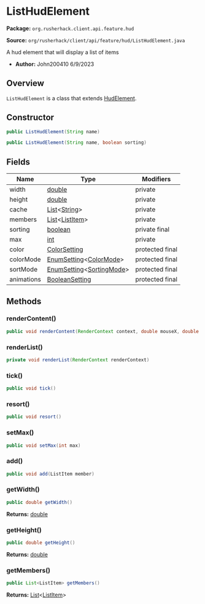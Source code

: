 # ListHudElement

**Package:** `org.rusherhack.client.api.feature.hud`

**Source:** `org/rusherhack/client/api/feature/hud/ListHudElement.java`

A hud element that will display a list of items
* **Author:** John200410 6/9/2023



## Overview

`ListHudElement` is a class that extends [HudElement](/client/api/feature/hud/HudElement.md).

## Constructor

```java
public ListHudElement(String name)
```

```java
public ListHudElement(String name, boolean sorting)
```

## Fields

| Name | Type | Modifiers |
|------|------|----------|
| width | [double](https://docs.oracle.com/en/java/javase/21/docs/api/java.base/java/lang/Double.html) | private |
| height | [double](https://docs.oracle.com/en/java/javase/21/docs/api/java.base/java/lang/Double.html) | private |
| cache | [List](https://docs.oracle.com/en/java/javase/21/docs/api/java.base/java/util/List.html)<[String](https://docs.oracle.com/en/java/javase/21/docs/api/java.base/java/lang/String.html)> | private |
| members | [List](https://docs.oracle.com/en/java/javase/21/docs/api/java.base/java/util/List.html)<[ListItem](/client/api/feature/hud/ListItem.md)> | private |
| sorting | [boolean](https://docs.oracle.com/en/java/javase/21/docs/api/java.base/java/lang/Boolean.html) | private final |
| max | [int](https://docs.oracle.com/en/java/javase/21/docs/api/java.base/java/lang/Integer.html) | private |
| color | [ColorSetting](/client/api/setting/ColorSetting.md) | protected final |
| colorMode | [EnumSetting](/core/setting/EnumSetting.md)<[ColorMode](/client/api/system/ColorMode.md)> | protected final |
| sortMode | [EnumSetting](/core/setting/EnumSetting.md)<[SortingMode](/client/api/feature/hud/SortingMode.md)> | protected final |
| animations | [BooleanSetting](/core/setting/BooleanSetting.md) | protected final |


## Methods

### renderContent()

```java
public void renderContent(RenderContext context, double mouseX, double mouseY)
```

### renderList()

```java
private void renderList(RenderContext renderContext)
```

### tick()

```java
public void tick()
```

### resort()

```java
public void resort()
```

### setMax()

```java
public void setMax(int max)
```

### add()

```java
public void add(ListItem member)
```

### getWidth()

```java
public double getWidth()
```

**Returns:** [double](https://docs.oracle.com/en/java/javase/21/docs/api/java.base/java/lang/Double.html)

### getHeight()

```java
public double getHeight()
```

**Returns:** [double](https://docs.oracle.com/en/java/javase/21/docs/api/java.base/java/lang/Double.html)

### getMembers()

```java
public List<ListItem> getMembers()
```

**Returns:** [List](https://docs.oracle.com/en/java/javase/21/docs/api/java.base/java/util/List.html)<[ListItem](/client/api/feature/hud/ListItem.md)>

